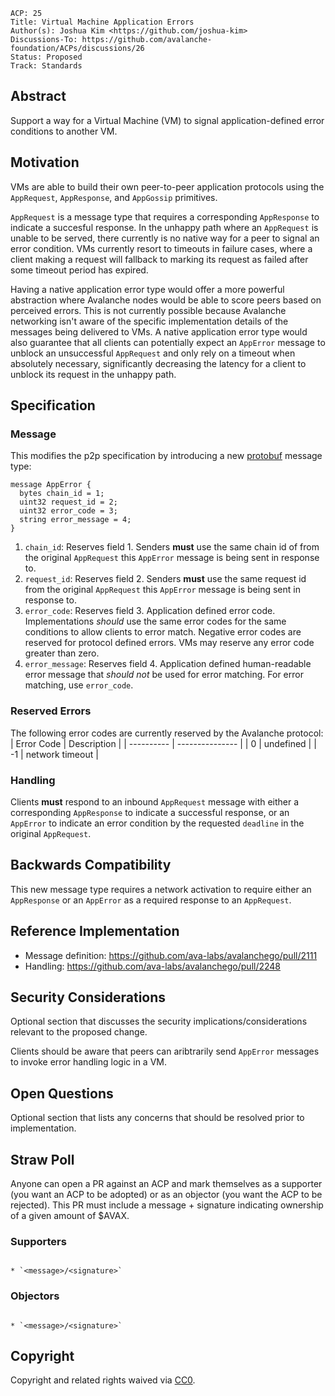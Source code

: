 ```text
ACP: 25
Title: Virtual Machine Application Errors
Author(s): Joshua Kim <https://github.com/joshua-kim>
Discussions-To: https://github.com/avalanche-foundation/ACPs/discussions/26
Status: Proposed
Track: Standards
```

## Abstract

Support a way for a Virtual Machine (VM) to signal application-defined error conditions to another VM.

## Motivation

VMs are able to build their own peer-to-peer application protocols using the `AppRequest`, `AppResponse`, and `AppGossip` primitives.

`AppRequest` is a message type that requires a corresponding `AppResponse` to indicate a succesful response. In the unhappy path where an `AppRequest` is unable to be served, there currently is no native way for a peer to signal an error condition. VMs currently resort to timeouts in failure cases, where a client making a request will fallback to marking its request as failed after some timeout period has expired.

Having a native application error type would offer a more powerful abstraction where Avalanche nodes would be able to score peers based on perceived errors. This is not currently possible because Avalanche networking isn't aware of the specific implementation details of the messages being delivered to VMs. A native application error type would also guarantee that all clients can potentially expect an `AppError` message to unblock an unsuccessful `AppRequest` and only rely on a timeout when absolutely necessary, significantly decreasing the latency for a client to unblock its request in the unhappy path.

## Specification

### Message 

This modifies the p2p specification by introducing a new [protobuf](https://protobuf.dev/) message type:

```
message AppError {
  bytes chain_id = 1;
  uint32 request_id = 2;
  uint32 error_code = 3;
  string error_message = 4;
}
```

1. `chain_id`: Reserves field 1. Senders **must** use the same chain id of from the original `AppRequest` this `AppError` message is being sent in response to.
2. `request_id`: Reserves field 2. Senders **must** use the same request id from the original `AppRequest` this `AppError` message is being sent in response to.
3. `error_code`: Reserves field 3. Application defined error code. Implementations _should_ use the same error codes for the same conditions to allow clients to error match. Negative error codes are reserved for protocol defined errors. VMs may reserve any error code greater than zero.
4. `error_message`: Reserves field 4. Application defined human-readable error message that _should not_ be used for error matching. For error matching, use `error_code`.

### Reserved Errors
The following error codes are currently reserved by the Avalanche protocol:
| Error Code | Description     |
| ---------- | --------------- |
| 0          | undefined       |
| -1         | network timeout |

### Handling

Clients **must** respond to an inbound `AppRequest` message with either a corresponding `AppResponse` to indicate a successful response, or an `AppError` to indicate an error condition by the requested `deadline` in the original `AppRequest`.

## Backwards Compatibility

This new message type requires a network activation to require either an `AppResponse` or an `AppError` as a required response to an `AppRequest`.

## Reference Implementation

- Message definition: https://github.com/ava-labs/avalanchego/pull/2111
- Handling: https://github.com/ava-labs/avalanchego/pull/2248

## Security Considerations

Optional section that discusses the security implications/considerations relevant to the proposed change.

Clients should be aware that peers can aribtrarily send `AppError` messages to invoke error handling logic in a VM.

## Open Questions

Optional section that lists any concerns that should be resolved prior to implementation.

## Straw Poll

Anyone can open a PR against an ACP and mark themselves as a supporter (you want an ACP to be adopted) or as an objector (you want the ACP to be rejected). This PR must include a message + signature indicating ownership of a given amount of $AVAX.

### Supporters
                                                                                                                                                                                                                                                                      * `<message>/<signature>`

### Objectors
                                                                                                                                                                                                                                                                      * `<message>/<signature>`

## Copyright

Copyright and related rights waived via [CC0](https://creativecommons.org/publicdomain/zero/1.0/).
